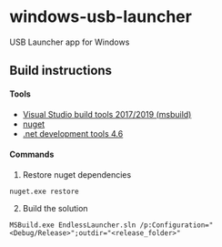 # windows-usb-launcher
USB Launcher app for Windows

## Build instructions
#### Tools
- [Visual Studio build tools 2017/2019 (msbuild)](https://visualstudio.microsoft.com/downloads/)
- [nuget](https://www.nuget.org/downloads)
- [.net development tools 4.6](https://dotnet.microsoft.com/download/visual-studio-sdks)
#### Commands
1. Restore nuget dependencies
```
nuget.exe restore
```
2. Build the solution
```
MSBuild.exe EndlessLauncher.sln /p:Configuration="<Debug/Release>";outdir="<release_folder>"
```
